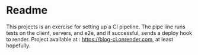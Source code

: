 # Readme

This projects is an exercise for setting up a CI pipeline. The pipe line runs tests on the client, servers, and e2e, and if successful, sends a deploy hook to render. Project available at : https://blog-ci.onrender.com, at least hopefully.
